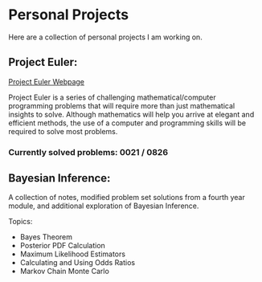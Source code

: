 
# Personal Projects

Here are a collection of personal projects I am working on.

## Project Euler:

[Project Euler Webpage](https://https://projecteuler.net/)

Project Euler is a series of challenging mathematical/computer programming problems that will require more than just mathematical insights to solve. Although mathematics will help you arrive at elegant and efficient methods, the use of a computer and programming skills will be required to solve most problems.

### Currently solved problems: 0021 / 0826

## Bayesian Inference:

A collection of notes, modified problem set solutions from a fourth year module, and additional exploration of Bayesian Inference.

Topics:
- Bayes Theorem
- Posterior PDF Calculation
- Maximum Likelihood Estimators
- Calculating and Using Odds Ratios
- Markov Chain Monte Carlo
